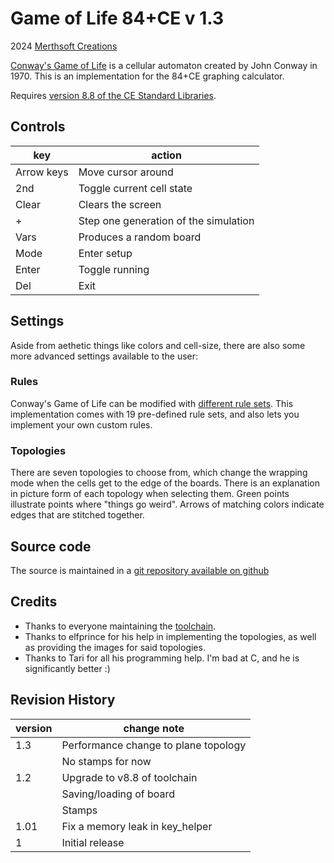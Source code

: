 # Game of Life 84+CE v 1.3

2024 [Merthsoft Creations](shaun@shaunmcfall.com)

[Conway's Game of Life](https://en.wikipedia.org/wiki/Conway's_Game_of_Life) is a cellular automaton created by John Conway in 1970. This is an implementation
for the 84+CE graphing calculator.

Requires [version 8.8 of the CE Standard Libraries](https://github.com/CE-Programming/libraries/releases/tag/v8.8).

## Controls

| key | action |
|-|-|
|Arrow keys | Move cursor around |
| 2nd | Toggle current cell state |
| Clear | Clears the screen |
| + | Step one generation of the simulation |
|Vars | Produces a random board |
|Mode | Enter setup |
|Enter | Toggle running
|Del | Exit

## Settings

Aside from aethetic things like colors and cell-size, there are also some more advanced settings available to the user:

### Rules

Conway's Game of Life can be modified with [different rule sets](https://en.wikipedia.org/wiki/Life-like_cellular_automaton). This implementation comes with 19 pre-defined rule sets, and also lets you implement your own custom rules.

### Topologies

There are seven topologies to choose from, which change the wrapping mode when the cells get to the edge of the boards. There is an explanation in picture form of each topology when selecting them. Green points illustrate points where "things go weird". Arrows of matching colors indicate edges that are stitched together.

## Source code

The source is maintained in a [git repository available on github](https://github.com/merthsoft/gol-84-ce)

## Credits

- Thanks to everyone maintaining the [toolchain]((https://github.com/CE-Programming/toolchain)).
- Thanks to elfprince for his help in implementing the topologies, as well as providing the images for said topologies.
- Thanks to Tari for all his programming help. I'm bad at C, and he is significantly better :)

## Revision History

| version | change note |
| - | - |
| 1.3 | Performance change to plane topology |
|     | No stamps for now |
| 1.2 | Upgrade to v8.8 of toolchain |
|     | Saving/loading of board |
|     | Stamps |
| 1.01 | Fix a memory leak in key_helper |
| 1 | Initial release |
